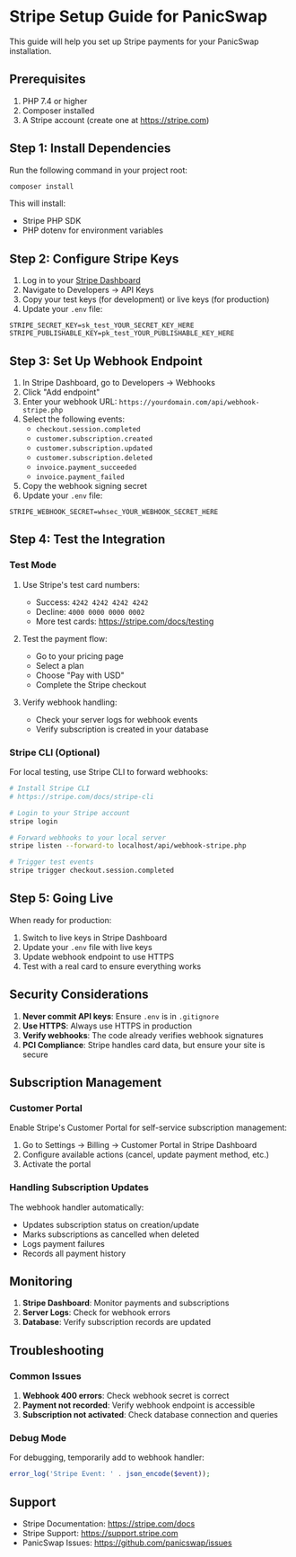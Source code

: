 # Stripe Setup Guide for PanicSwap

This guide will help you set up Stripe payments for your PanicSwap installation.

## Prerequisites

1. PHP 7.4 or higher
2. Composer installed
3. A Stripe account (create one at https://stripe.com)

## Step 1: Install Dependencies

Run the following command in your project root:

```bash
composer install
```

This will install:
- Stripe PHP SDK
- PHP dotenv for environment variables

## Step 2: Configure Stripe Keys

1. Log in to your [Stripe Dashboard](https://dashboard.stripe.com)
2. Navigate to Developers → API Keys
3. Copy your test keys (for development) or live keys (for production)
4. Update your `.env` file:

```env
STRIPE_SECRET_KEY=sk_test_YOUR_SECRET_KEY_HERE
STRIPE_PUBLISHABLE_KEY=pk_test_YOUR_PUBLISHABLE_KEY_HERE
```

## Step 3: Set Up Webhook Endpoint

1. In Stripe Dashboard, go to Developers → Webhooks
2. Click "Add endpoint"
3. Enter your webhook URL: `https://yourdomain.com/api/webhook-stripe.php`
4. Select the following events:
   - `checkout.session.completed`
   - `customer.subscription.created`
   - `customer.subscription.updated`
   - `customer.subscription.deleted`
   - `invoice.payment_succeeded`
   - `invoice.payment_failed`
5. Copy the webhook signing secret
6. Update your `.env` file:

```env
STRIPE_WEBHOOK_SECRET=whsec_YOUR_WEBHOOK_SECRET_HERE
```

## Step 4: Test the Integration

### Test Mode
1. Use Stripe's test card numbers:
   - Success: `4242 4242 4242 4242`
   - Decline: `4000 0000 0000 0002`
   - More test cards: https://stripe.com/docs/testing

2. Test the payment flow:
   - Go to your pricing page
   - Select a plan
   - Choose "Pay with USD"
   - Complete the Stripe checkout

3. Verify webhook handling:
   - Check your server logs for webhook events
   - Verify subscription is created in your database

### Stripe CLI (Optional)
For local testing, use Stripe CLI to forward webhooks:

```bash
# Install Stripe CLI
# https://stripe.com/docs/stripe-cli

# Login to your Stripe account
stripe login

# Forward webhooks to your local server
stripe listen --forward-to localhost/api/webhook-stripe.php

# Trigger test events
stripe trigger checkout.session.completed
```

## Step 5: Going Live

When ready for production:

1. Switch to live keys in Stripe Dashboard
2. Update your `.env` file with live keys
3. Update webhook endpoint to use HTTPS
4. Test with a real card to ensure everything works

## Security Considerations

1. **Never commit API keys**: Ensure `.env` is in `.gitignore`
2. **Use HTTPS**: Always use HTTPS in production
3. **Verify webhooks**: The code already verifies webhook signatures
4. **PCI Compliance**: Stripe handles card data, but ensure your site is secure

## Subscription Management

### Customer Portal
Enable Stripe's Customer Portal for self-service subscription management:

1. Go to Settings → Billing → Customer Portal in Stripe Dashboard
2. Configure available actions (cancel, update payment method, etc.)
3. Activate the portal

### Handling Subscription Updates
The webhook handler automatically:
- Updates subscription status on creation/update
- Marks subscriptions as cancelled when deleted
- Logs payment failures
- Records all payment history

## Monitoring

1. **Stripe Dashboard**: Monitor payments and subscriptions
2. **Server Logs**: Check for webhook errors
3. **Database**: Verify subscription records are updated

## Troubleshooting

### Common Issues

1. **Webhook 400 errors**: Check webhook secret is correct
2. **Payment not recorded**: Verify webhook endpoint is accessible
3. **Subscription not activated**: Check database connection and queries

### Debug Mode
For debugging, temporarily add to webhook handler:

```php
error_log('Stripe Event: ' . json_encode($event));
```

## Support

- Stripe Documentation: https://stripe.com/docs
- Stripe Support: https://support.stripe.com
- PanicSwap Issues: https://github.com/panicswap/issues